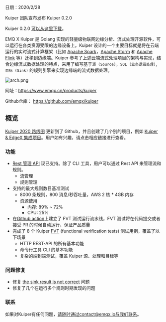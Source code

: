 

日期：2020/2/28

Kuiper 团队宣布发布 Kuiper 0.2.0

Kuiper 0.2.0 [可以从这里下载](https://github.com/emqx/kuiper/releases/tag/0.2.0)。

EMQ X Kuiper 是 Golang 实现的轻量级物联网边缘分析、流式处理开源软件，可以运行在各类资源受限的边缘设备上。Kuiper 设计的一个主要目标就是将在云端运行的实时流式计算框架（比如 [Apache Spark](https://spark.apache.org/)，[Apache Storm](https://storm.apache.org/) 和 [Apache Flink](https://flink.apache.org/) 等）迁移到边缘端。Kuiper 参考了上述云端流式处理项目的架构与实现，结合边缘流式数据处理的特点，采用了编写基于`源 (Source)`，`SQL (业务逻辑处理)`, `目标 (Sink)` 的规则引擎来实现边缘端的流式数据处理。

![arch.png](https://static.emqx.net/images/700907497d2735a42224591fb71a8d46.png)

网址：https://www.emqx.cn/products/kuiper

Github仓库： https://github.com/emqx/kuiper

## 概览

[Kuiper 2020 路线图](https://github.com/emqx/kuiper/projects) 更新到了 Github，并且创建了几个别的项目，例如 [Kuiper & EdgeX 集成项目](https://github.com/emqx/kuiper/projects/4)。用户如有兴趣，请点击相应链接进行查看。

### 功能

- [Rest 管理 API](https://github.com/emqx/kuiper/blob/master/docs/en_US/restapi/overview.md) 现已支持。除了 CLI 工具，用户可以通过 Rest API 来管理流和规则。
  - 流管理
  - 规则管理
- 支持的最大规则数目基准测试
  - 8000 条规则，800 消息/秒吞吐量，AWS 2 核 * 4GB 内存
  - 资源使用
    - 内存: 89% ~ 72%
    - CPU: 25%
- 在[Github action](https://github.com/emqx/kuiper/actions)上建立了 FVT 测试运行流水线，FVT 测试将在代码提交或者接受 PR 的时候自动运行，保证产品质量
- 完成了 8 个 Kuiper [FVT](https://github.com/emqx/kuiper/tree/master/fvt_scripts) (functional verification tests) 测试用例，覆盖了以下场景
  - HTTP REST-API 的所有基本功能
  - 命令行工具 CLI 的基本功能
  - 复杂的端到端测试，覆盖 Kuiper 源、处理和目标等

### 问题修复

- 修复 [the sink result is not correct](https://github.com/emqx/kuiper/issues/101) 问题
- 修复了几个在运行多个规则时期发现的问题

### 联系

如果对Kuiper有任何问题，请随时通过contact@emqx.io与我们联系。
